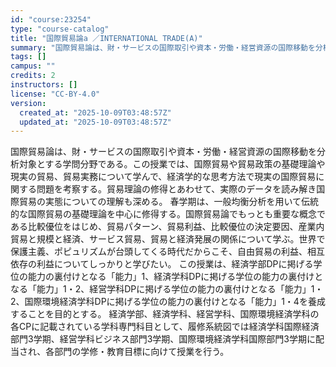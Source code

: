 ```yaml
---
id: "course:23254"
type: "course-catalog"
title: "国際貿易論a ／INTERNATIONAL TRADE(A)"
summary: "国際貿易論は、財・サービスの国際取引や資本・労働・経営資源の国際移動を分析対象とする学問分野である。この授業では、国際貿易や貿易政策の基礎理論や現実の貿易、貿易実務について学んで、経済学的な思考方法で現実の国際貿易に関する問題を考察する。貿…"
tags: []
campus: ""
credits: 2
instructors: []
license: "CC-BY-4.0"
version:
  created_at: "2025-10-09T03:48:57Z"
  updated_at: "2025-10-09T03:48:57Z"
---
```

国際貿易論は、財・サービスの国際取引や資本・労働・経営資源の国際移動を分析対象とする学問分野である。この授業では、国際貿易や貿易政策の基礎理論や現実の貿易、貿易実務について学んで、経済学的な思考方法で現実の国際貿易に関する問題を考察する。貿易理論の修得とあわせて、実際のデータを読み解き国際貿易の実態についての理解も深める。 春学期は、一般均衡分析を用いて伝統的な国際貿易の基礎理論を中心に修得する。国際貿易論でもっとも重要な概念である比較優位をはじめ、貿易パターン、貿易利益、比較優位の決定要因、産業内貿易と規模と経済、サービス貿易、貿易と経済発展の関係について学ぶ。世界で保護主義、ポピュリズムが台頭してくる時代だからこそ、自由貿易の利益、相互依存の利益についてしっかりと学びたい。 この授業は、経済学部DPに掲げる学位の能力の裏付けとなる「能力」1、経済学科DPに掲げる学位の能力の裏付けとなる「能力」1・2、経営学科DPに掲げる学位の能力の裏付けとなる「能力」1・2、国際環境経済学科DPに掲げる学位の能力の裏付けとなる「能力」1・4を養成することを目的とする。 経済学部、経済学科、経営学科、国際環境経済学科の各CPに記載されている学科専門科目として、履修系統図では経済学科国際経済部門3学期、経営学科ビジネス部門3学期、国際環境経済学科国際部門3学期に配当され、各部門の学修・教育目標に向けて授業を行う。
